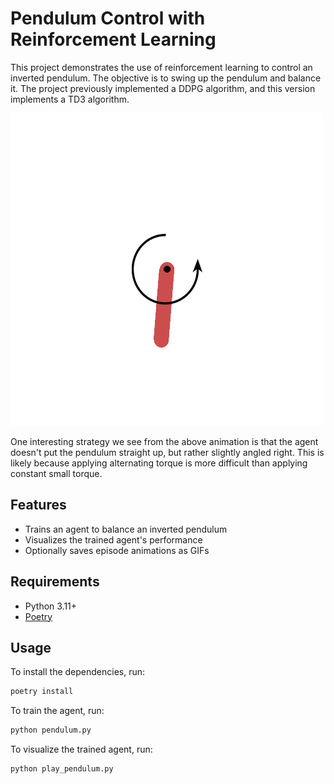 # Pendulum Control with Reinforcement Learning

This project demonstrates the use of reinforcement learning to control an
inverted pendulum. The objective is to swing up the pendulum and balance it. The
project previously implemented a DDPG algorithm, and this version implements a
TD3 algorithm.

![Pendulum animation](gifs/episode_10.gif)

One interesting strategy we see from the above animation is that the agent doesn't put the pendulum straight up, but rather slightly angled right. This is likely because applying alternating torque is more difficult than applying constant small torque.

## Features

- Trains an agent to balance an inverted pendulum
- Visualizes the trained agent's performance
- Optionally saves episode animations as GIFs

## Requirements

- Python 3.11+
- [Poetry](https://python-poetry.org/)

## Usage
To install the dependencies, run:

```bash
poetry install
```

To train the agent, run:
```bash
python pendulum.py
```

To visualize the trained agent, run:
```bash
python play_pendulum.py
```
